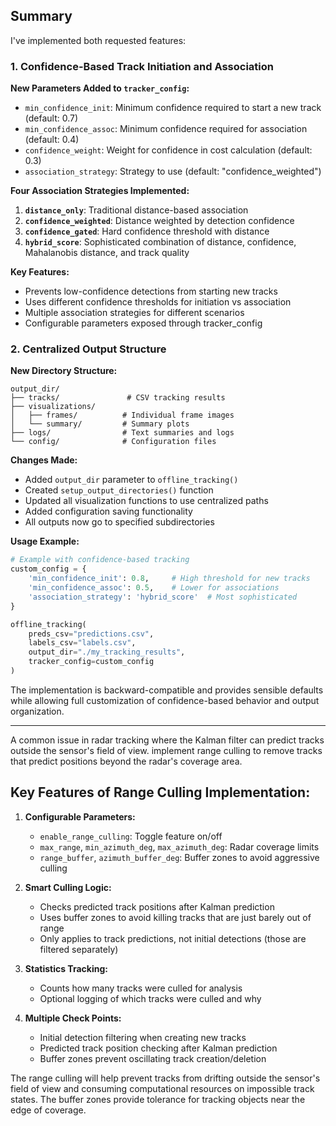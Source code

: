 
## Summary

I've implemented both requested features:

### 1. Confidence-Based Track Initiation and Association

**New Parameters Added to `tracker_config`:**
- `min_confidence_init`: Minimum confidence required to start a new track (default: 0.7)
- `min_confidence_assoc`: Minimum confidence required for association (default: 0.4) 
- `confidence_weight`: Weight for confidence in cost calculation (default: 0.3)
- `association_strategy`: Strategy to use (default: "confidence_weighted")

**Four Association Strategies Implemented:**
1. **`distance_only`**: Traditional distance-based association
2. **`confidence_weighted`**: Distance weighted by detection confidence
3. **`confidence_gated`**: Hard confidence threshold with distance
4. **`hybrid_score`**: Sophisticated combination of distance, confidence, Mahalanobis distance, and track quality

**Key Features:**
- Prevents low-confidence detections from starting new tracks
- Uses different confidence thresholds for initiation vs association
- Multiple association strategies for different scenarios
- Configurable parameters exposed through tracker_config

### 2. Centralized Output Structure

**New Directory Structure:**
```
output_dir/
├── tracks/               # CSV tracking results
├── visualizations/
│   ├── frames/          # Individual frame images
│   └── summary/         # Summary plots
├── logs/                # Text summaries and logs
└── config/              # Configuration files
```

**Changes Made:**
- Added `output_dir` parameter to `offline_tracking()`
- Created `setup_output_directories()` function
- Updated all visualization functions to use centralized paths
- Added configuration saving functionality
- All outputs now go to specified subdirectories

**Usage Example:**
```python
# Example with confidence-based tracking
custom_config = {
    'min_confidence_init': 0.8,     # High threshold for new tracks
    'min_confidence_assoc': 0.5,    # Lower for associations
    'association_strategy': 'hybrid_score'  # Most sophisticated
}

offline_tracking(
    preds_csv="predictions.csv",
    labels_csv="labels.csv", 
    output_dir="./my_tracking_results",
    tracker_config=custom_config
)
```

The implementation is backward-compatible and provides sensible defaults while allowing full customization of confidence-based behavior and output organization.

---

A common issue in radar tracking where the Kalman filter can predict tracks outside the sensor's field of view. 
implement range culling to remove tracks that predict positions beyond the radar's coverage area.


## Key Features of Range Culling Implementation:

1. **Configurable Parameters:**
   - `enable_range_culling`: Toggle feature on/off
   - `max_range`, `min_azimuth_deg`, `max_azimuth_deg`: Radar coverage limits
   - `range_buffer`, `azimuth_buffer_deg`: Buffer zones to avoid aggressive culling

2. **Smart Culling Logic:**
   - Checks predicted track positions after Kalman prediction
   - Uses buffer zones to avoid killing tracks that are just barely out of range
   - Only applies to track predictions, not initial detections (those are filtered separately)

3. **Statistics Tracking:**
   - Counts how many tracks were culled for analysis
   - Optional logging of which tracks were culled and why

4. **Multiple Check Points:**
   - Initial detection filtering when creating new tracks
   - Predicted track position checking after Kalman prediction
   - Buffer zones prevent oscillating track creation/deletion

The range culling will help prevent tracks from drifting outside the sensor's field of view and consuming computational resources on impossible track states. The buffer zones provide tolerance for tracking objects near the edge of coverage.